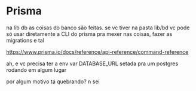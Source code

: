 # Prisma

na lib db as coisas do banco são feitas. se vc tiver na pasta lib/bd vc pode só usar diretamente a CLI do prisma pra mexer nas coisas, fazer as migrations e tal

https://www.prisma.io/docs/reference/api-reference/command-reference

ah, e vc precisa ter a env var DATABASE_URL setada pra um postgres rodando em algum lugar

por algum motivo tá quebrando? n sei
